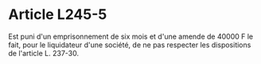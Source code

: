 # Article L245-5

Est puni d'un emprisonnement de six mois et d'une amende de 40000 F le fait, pour le liquidateur d'une société, de ne pas respecter les dispositions de l'article L. 237-30.